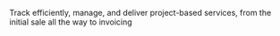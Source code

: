 Track efficiently, manage, and deliver project-based services, from the initial sale all the way to invoicing